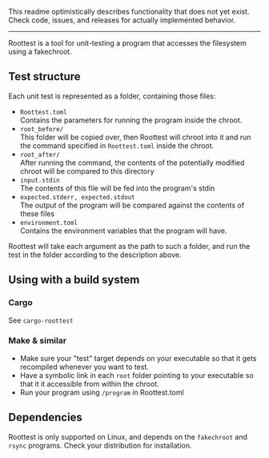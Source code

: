 This readme optimistically describes functionality that does not yet exist. Check code, issues, and releases for actually implemented behavior.

---
Roottest is a tool for unit-testing a program that accesses the filesystem using a fakechroot.

## Test structure
Each unit test is represented as a folder, containing those files:
- `Roottest.toml`\
  Contains the parameters for running the program inside the chroot.
- `root_before/`\
  This folder will be copied over, then Roottest will chroot into it and run the command specified in `Roottest.toml` inside the chroot.
- `root_after/`\
  After running the command, the contents of the potentially modified chroot will be compared to this directory
- `input.stdin`\
  The contents of this file will be fed into the program's stdin
- `expected.stderr, expected.stdout`\
  The output of the program will be compared against the contents of these files
- `environment.toml`\
  Contains the environment variables that the program will have.

Roottest will take each argument as the path to such a folder, and run the test in the folder according to the description above.

## Using with a build system
### Cargo
See `cargo-roottest`

### Make & similar
- Make sure your "test" target depends on your executable so that it gets recompiled whenever you want to test.
- Have a symbolic link in each `root` folder pointing to your executable so that it it accessible from within the chroot.
- Run your program using `/program` in Roottest.toml

## Dependencies
Roottest is only supported on Linux, and depends on the `fakechroot` and `rsync` programs. Check your distribution for installation.
